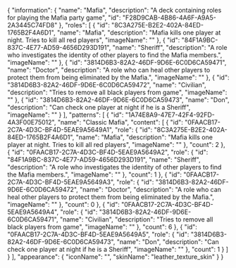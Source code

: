 {
    "information": {
        "name": "Mafia",
        "description": "A deck containing roles for playing the Mafia party game",
        "id": "F28D9CAB-4B86-4A6F-A9A5-2A3445C74FD8"
    },
    "roles": [
        {
            "id": "8C3A275E-B2E2-402A-84ED-1765B2F4A6D1",
            "name": "Mafia",
            "description": "Mafia kills one player at night. Tries to kill all red players",
            "imageName": ""
        },
        {
            "id": "84F1A9BC-837C-4E77-AD59-4656D293D191",
            "name": "Sheriff",
            "description": "A role who investigates the identity of other players to find the Mafia members.",
            "imageName": ""
        },
        {
            "id": "3814D6B3-82A2-46DF-9D6E-6C0D6CA59471",
            "name": "Doctor",
            "description": "A role who can heal other players to protect them from being eliminated by the Mafia.",
            "imageName": ""
        },
        {
            "id": "3814D6B3-82A2-46DF-9D6E-6C0D6CA59472",
            "name": "Civilian",
            "description": "Tries to remove all black players from game",
            "imageName": ""
        },
        {
            "id": "3814D6B3-82A2-46DF-9D6E-6C0D6CA59473",
            "name": "Don",
            "description": "Can check one player at night if he is a Sheriff",
            "imageName": ""
        }
    ],
    "patterns": [
        {
            "id": "1A74E8A9-47E7-42F4-92FD-4A3F00E75012",
            "name": "Classic Mafia",
            "content": [
                {
                    "id": "0FAACB17-2C7A-4D3C-BF4D-5EAE9A5649A1",
                    "role": {
                        "id": "8C3A275E-B2E2-402A-84ED-1765B2F4A6D1",
                        "name": "Mafia",
                        "description": "Mafia kills one player at night. Tries to kill all red players",
                        "imageName": ""
                    },
                    "count": 2
                },
                {
                    "id": "0FAACB17-2C7A-4D3C-BF4D-5EAE9A5649A2",
                    "role": {
                        "id": "84F1A9BC-837C-4E77-AD59-4656D293D191",
                        "name": "Sheriff",
                        "description": "A role who investigates the identity of other players to find the Mafia members.",
                        "imageName": ""
                    },
                    "count": 1
                },
                {
                    "id": "0FAACB17-2C7A-4D3C-BF4D-5EAE9A5649A3",
                    "role": {
                        "id": "3814D6B3-82A2-46DF-9D6E-6C0D6CA59472",
                        "name": "Doctor",
                        "description": "A role who can heal other players to protect them from being eliminated by the Mafia.",
                        "imageName": ""
                    },
                    "count": 0
                },
                {
                    "id": "0FAACB17-2C7A-4D3C-BF4D-5EAE9A5649A4",
                    "role": {
                        "id": "3814D6B3-82A2-46DF-9D6E-6C0D6CA59471",
                        "name": "Civilian",
                        "description": "Tries to remove all black players from game",
                        "imageName": ""
                    },
                    "count": 6
                },
                {
                    "id": "0FAACB17-2C7A-4D3C-BF4D-5EAE9A5649A5",
                    "role": {
                        "id": "3814D6B3-82A2-46DF-9D6E-6C0D6CA59473",
                        "name": "Don",
                        "description": "Can check one player at night if he is a Sheriff",
                        "imageName": ""
                    },
                    "count": 1
                }
            ]
        }
    ],
    "appearance": {
        "iconName": "",
        "skinName": "leather_texture_skin"
    }
}
